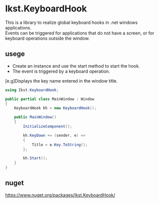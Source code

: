 # Ikst.KeyboardHook
This is a library to realize global keyboard hooks in .net windows applications.  
Events can be triggered for applications that do not have a screen, or for keyboard operations outside the window.

## usege
- Create an instance and use the start method to start the hook.
- The event is triggered by a keyboard operation.

[e.g]Displays the key name entered in the window title.
```c#
using Ikst.KeyboardHook;

public partial class MainWindow : Window
{
    KeyboardHook kh = new KeyboardHook();

    public MainWindow()
    {
        InitializeComponent();

        kh.KeyDown += (sender, e) =>
        {
            Title = e.Key.ToString();
        };

        kh.Start();
    }
}
```

## nuget
https://www.nuget.org/packages/Ikst.KeyboardHook/